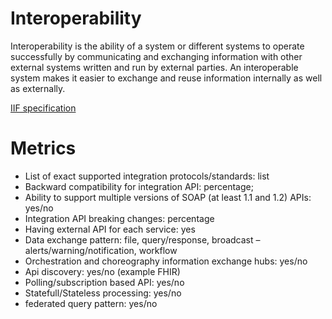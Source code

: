 # Interoperability
Interoperability is the ability of a system or different systems to operate successfully by communicating and exchanging
information with other external systems written and run by external parties.
An interoperable system makes it easier to exchange and reuse information internally as well as externally.

[IIF specification](../docs/FINAL---ISE_I2F_v0-5.pdf)

# Metrics
- List of exact supported integration protocols/standards: list
- Backward compatibility for integration API: percentage;
- Ability to support multiple versions of SOAP (at least 1.1 and 1.2) APIs: yes/no
- Integration API breaking changes: percentage
- Having external API for each service: yes
- Data exchange pattern: file, query/response, broadcast – alerts/warning/notification, workflow
- Orchestration and choreography information exchange hubs: yes/no
- Api discovery: yes/no (example FHIR)
- Polling/subscription based API: yes/no
- Statefull/Stateless processing: yes/no
- federated query pattern: yes/no